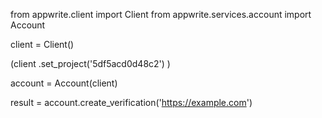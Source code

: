 from appwrite.client import Client
from appwrite.services.account import Account

client = Client()

(client
  .set_project('5df5acd0d48c2')
)

account = Account(client)

result = account.create_verification('https://example.com')
